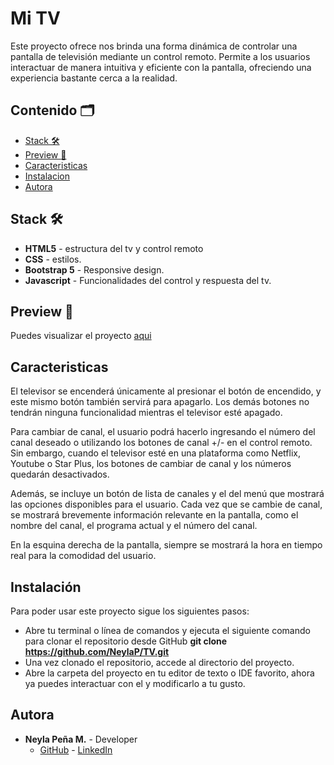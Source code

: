 # Mi TV

Este proyecto ofrece nos brinda una forma dinámica de controlar una pantalla de televisión mediante un control remoto. Permite a los usuarios interactuar de manera intuitiva y eficiente con la pantalla, ofreciendo una experiencia bastante cerca a la realidad.

## Contenido 🗂️

- [Stack 🛠️](#stack)
- [Preview :eyes:](#preview)
- [Caracteristicas](#features)
- [Instalacion](#instalacion)
- [Autora](#autora)

## <a id="stack">Stack 🛠️</a>

- **HTML5** - estructura del tv y control remoto
- **CSS** - estilos.
- **Bootstrap 5** - Responsive design.
- **Javascript** - Funcionalidades del control y respuesta del tv.

## <a id="preview">Preview :eyes:</a>

Puedes visualizar el proyecto [aqui](https://javi-gallego.github.io/FSD_Proyecto2/)

## <a id="features">Caracteristicas</a>
El televisor se encenderá únicamente al presionar el botón de encendido, y este mismo botón también servirá para apagarlo. Los demás botones no tendrán ninguna funcionalidad mientras el televisor esté apagado.

Para cambiar de canal, el usuario podrá hacerlo ingresando el número del canal deseado o utilizando los botones de canal +/- en el control remoto. Sin embargo, cuando el televisor esté en una plataforma como Netflix, Youtube o Star Plus, los botones de cambiar de canal y los números quedarán desactivados.

Además, se incluye un botón de lista de canales y el del menú que mostrará las opciones disponibles para el usuario. Cada vez que se cambie de canal, se mostrará brevemente información relevante en la pantalla, como el nombre del canal, el programa actual y el número del canal.

En la esquina derecha de la pantalla, siempre se mostrará la hora en tiempo real para la comodidad del usuario.

## <a id="instalacion">Instalación </a>
Para poder usar este proyecto sigue los siguientes pasos:
 - Abre tu terminal o línea de comandos y ejecuta el siguiente comando para clonar el repositorio desde GitHub **git clone https://github.com/NeylaP/TV.git**
- Una vez clonado el repositorio, accede al directorio del proyecto.
- Abre la carpeta del proyecto en tu editor de texto o IDE favorito, ahora ya puedes interactuar con el y modificarlo a tu gusto. 
## <a id="autora">Autora</a>

- **Neyla Peña M.** - Developer
  - [GitHub](https://github.com/NeylaP) - [LinkedIn](https://www.linkedin.com/in/neyla-pm/) 
